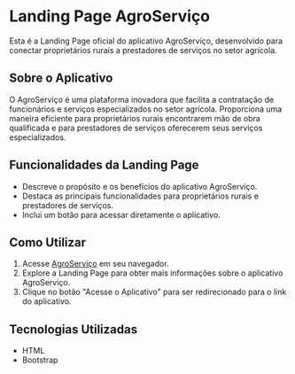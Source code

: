 # Landing Page AgroServiço

Esta é a Landing Page oficial do aplicativo AgroServiço, desenvolvido para conectar proprietários rurais a prestadores de serviços no setor agrícola.

## Sobre o Aplicativo

O AgroServiço é uma plataforma inovadora que facilita a contratação de funcionários e serviços especializados no setor agrícola. Proporciona uma maneira eficiente para proprietários rurais encontrarem mão de obra qualificada e para prestadores de serviços oferecerem seus serviços especializados.

## Funcionalidades da Landing Page

- Descreve o propósito e os benefícios do aplicativo AgroServiço.
- Destaca as principais funcionalidades para proprietários rurais e prestadores de serviços.
- Inclui um botão para acessar diretamente o aplicativo.

## Como Utilizar

1. Acesse [AgroServiço](https://agroservicos.com.br/) em seu navegador.
2. Explore a Landing Page para obter mais informações sobre o aplicativo AgroServiço.
3. Clique no botão "Acesse o Aplicativo" para ser redirecionado para o link do aplicativo.

## Tecnologias Utilizadas

- HTML
- Bootstrap
